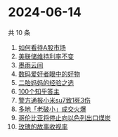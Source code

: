 # 2024-06-14

共 10 条

<!-- BEGIN -->
<!-- 最后更新时间 Fri Jun 14 2024 10:31:08 GMT+0800 (China Standard Time) -->

1. [如何看待A股市场](https://www.zhihu.com/search?q=%E5%A6%82%E4%BD%95%E7%9C%8B%E5%BE%85A%E8%82%A1%E5%B8%82%E5%9C%BA)
1. [美联储维持利率不变](https://www.zhihu.com/search?q=%E7%BE%8E%E8%81%94%E5%82%A8%E7%BB%B4%E6%8C%81%E5%88%A9%E7%8E%87%E4%B8%8D%E5%8F%98)
1. [墨雨云间](https://www.zhihu.com/search?q=%E5%A2%A8%E9%9B%A8%E4%BA%91%E9%97%B4)
1. [数码爱好者眼中的好物](https://www.zhihu.com/search?q=%E6%95%B0%E7%A0%81%E7%88%B1%E5%A5%BD%E8%80%85%E7%9C%BC%E4%B8%AD%E7%9A%84%E5%A5%BD%E7%89%A9)
1. [二胎妈妈的经验之选](https://www.zhihu.com/search?q=%E4%BA%8C%E8%83%8E%E5%A6%88%E5%A6%88%E7%9A%84%E7%BB%8F%E9%AA%8C%E4%B9%8B%E9%80%89)
1. [100个知乎答主](https://www.zhihu.com/search?q=100%E4%B8%AA%E7%9F%A5%E4%B9%8E%E7%AD%94%E4%B8%BB)
1. [警方通报小米su7致1死3伤](https://www.zhihu.com/search?q=%E8%AD%A6%E6%96%B9%E9%80%9A%E6%8A%A5%E5%B0%8F%E7%B1%B3su7%E8%87%B41%E6%AD%BB3%E4%BC%A4)
1. [多地「老破小」成交火爆](https://www.zhihu.com/search?q=%E5%A4%9A%E5%9C%B0%E3%80%8C%E8%80%81%E7%A0%B4%E5%B0%8F%E3%80%8D%E6%88%90%E4%BA%A4%E7%81%AB%E7%88%86)
1. [哥伦比亚将停止向以色列出口煤炭](https://www.zhihu.com/search?q=%E5%93%A5%E4%BC%A6%E6%AF%94%E4%BA%9A%E5%B0%86%E5%81%9C%E6%AD%A2%E5%90%91%E4%BB%A5%E8%89%B2%E5%88%97%E5%87%BA%E5%8F%A3%E7%85%A4%E7%82%AD)
1. [玫瑰的故事收视率](https://www.zhihu.com/search?q=%E7%8E%AB%E7%91%B0%E7%9A%84%E6%95%85%E4%BA%8B%E6%94%B6%E8%A7%86%E7%8E%87)

<!-- END -->
